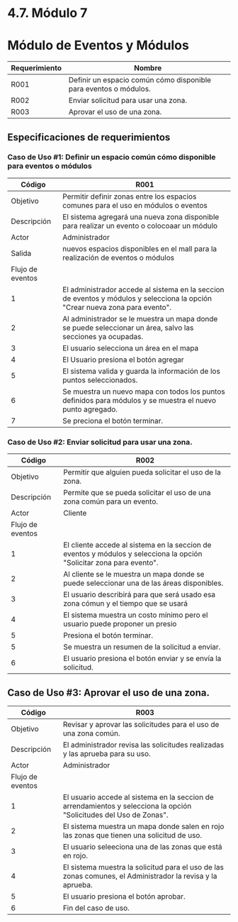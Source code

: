 # 4.7. Módulo 7

<h1>Módulo de Eventos y Módulos</h1>

| Requerimiento | Nombre |
|---------------|--------|
| R001 | Definir un espacio común cómo disponible para eventos o módulos. |
| R002 | Enviar solicitud para usar una zona. |
| R003 | Aprovar el uso de una zona. |

## Especificaciones de requerimientos <br>
### Caso de Uso #1: Definir un espacio común cómo disponible para eventos o módulos

| Código | R001 |
|---|---|
| Objetivo | Permitir definir zonas entre los espacios comunes para el uso en módulos o eventos |
| Descripción | El sistema agregará una nueva zona disponible para realizar un evento o colocoaar un módulo |
| Actor | Administrador |
| Salida | nuevos espacios disponibles en el mall para la realización de eventos o módulos |
| Flujo de eventos |
| 1 | El administrador accede al sistema en la seccion de eventos y módulos y selecciona la opción "Crear nueva zona para evento". |
| 2 | Al administrador se le muestra un mapa donde se puede seleccionar un área, salvo las secciones ya ocupadas.
| 3 | El usuario selecciona un área en el mapa |
| 4 | El Usuario presiona el botón agregar |
| 5 | El sistema valida y  guarda la información de los puntos seleccionados. |
| 6 | Se muestra un nuevo mapa con todos los puntos definidos para módulos y se muestra el nuevo punto agregado. |
| 7 | Se preciona el botón terminar. |

### Caso de Uso #2: Enviar solicitud para usar una zona. 

| Código | R002 |
|---|---|
| Objetivo | Permitir que alguien pueda solicitar el uso de la zona. |
| Descripción | Permite que se pueda solicitar el uso de una zona común para un evento. |
| Actor | Cliente |
| Flujo de eventos |
| 1 | El cliente accede al sistema en la seccion de eventos y módulos y selecciona la opción "Solicitar zona para evento". |
| 2 | Al cliente se le muestra un mapa donde se puede seleccionar una de las áreas disponibles. |
| 3 | El usuario describirá para que será usado esa zona cómun y el tiempo que se usará |
| 4 | El sistema muestra un costo mínimo pero el usuario puede proponer un presio |
| 5 | Presiona el botón terminar. |
| 5 | Se muestra un resumen de la solicitud a enviar. |
| 6 | El usuario presiona el botón enviar y se envía la solicitud. |

## Caso de Uso #3: Aprovar el uso de una zona.

| Código | R003 |
|---|---|
| Objetivo | Revisar y aprovar las solicitudes para el uso de una zona común. |
| Descripción | El administrador revisa las solicitudes realizadas y las aprueba para su uso. |
| Actor | Administrador |
| Flujo de eventos |
| 1 | El usuario accede al sistema en la seccion de arrendamientos y selecciona la opción "Solicitudes del Uso de Zonas". |
| 2 | El sistema muestra un mapa donde salen en rojo las zonas que tienen una solicitud de uso. |
| 3 | El usuario seleeciona una de las zonas que está en rojo. |
| 4 | El sistema muestra la solicitud para el uso de las zonas comunes, el Administrador la revisa y la aprueba. |
| 5 | El usuario presiona el botón aprobar. |
| 6 | Fin del caso de uso. |